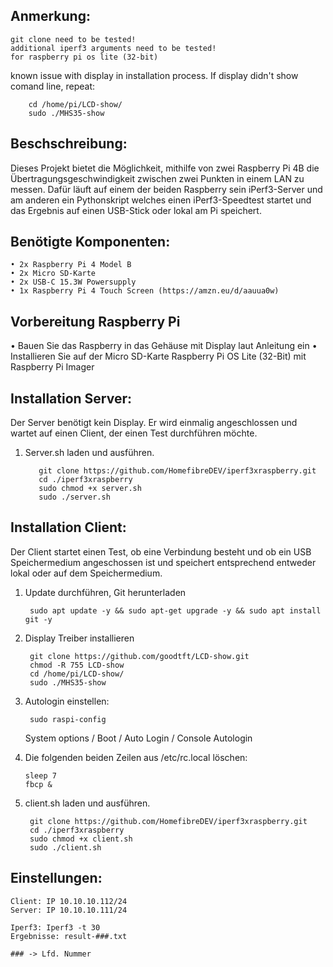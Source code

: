 ## Anmerkung: ##
    git clone need to be tested!
    additional iperf3 arguments need to be tested!
    for raspberry pi os lite (32-bit)
   
known issue with display in installation process. If display didn't show comand line, repeat:

        cd /home/pi/LCD-show/
        sudo ./MHS35-show

## Beschschreibung: ##
  Dieses Projekt bietet die Möglichkeit, mithilfe von zwei Raspberry Pi 4B die Übertragungsgeschwindigkeit zwischen zwei Punkten in einem LAN zu messen.
  Dafür läuft auf einem der beiden Raspberry sein iPerf3-Server und am anderen ein Pythonskript welches einen iPerf3-Speedtest startet und das Ergebnis auf einen USB-Stick oder lokal am Pi speichert.

## Benötigte Komponenten: ##

    • 2x Raspberry Pi 4 Model B
    • 2x Micro SD-Karte
    • 2x USB-C 15.3W Powersupply
    • 1x Raspberry Pi 4 Touch Screen (https://amzn.eu/d/aauua0w)

## Vorbereitung Raspberry Pi ##

  • Bauen Sie das Raspberry in das Gehäuse mit Display laut Anleitung ein
  • Installieren Sie auf der Micro SD-Karte Raspberry Pi OS Lite (32-Bit) mit Raspberry Pi Imager


## Installation Server: ##
Der Server benötigt kein Display. Er wird einmalig angeschlossen und wartet auf einen Client, der einen Test durchführen möchte.
    
1) Server.sh laden und ausführen.
   
          git clone https://github.com/HomefibreDEV/iperf3xraspberry.git
          cd ./iperf3xraspberry
          sudo chmod +x server.sh
          sudo ./server.sh


## Installation Client: ##    
Der Client startet einen Test, ob eine Verbindung besteht und ob ein USB Speichermedium angeschossen ist und speichert entsprechend entweder lokal oder auf dem Speichermedium.

1) Update durchführen, Git herunterladen
   
        sudo apt update -y && sudo apt-get upgrade -y && sudo apt install git -y

2) Display Treiber installieren

        git clone https://github.com/goodtft/LCD-show.git
        chmod -R 755 LCD-show
        cd /home/pi/LCD-show/
        sudo ./MHS35-show

3) Autologin einstellen:
  
        sudo raspi-config

   System options / Boot / Auto Login / Console Autologin

4) Die folgenden beiden Zeilen aus /etc/rc.local löschen:
       
       sleep 7
       fbcp &
      
5) client.sh laden und ausführen.
       
        git clone https://github.com/HomefibreDEV/iperf3xraspberry.git
        cd ./iperf3xraspberry 
        sudo chmod +x client.sh
        sudo ./client.sh


## Einstellungen: ##

    Client: IP 10.10.10.112/24
    Server: IP 10.10.10.111/24

    Iperf3: Iperf3 -t 30
    Ergebnisse: result-###.txt
    
    ### -> Lfd. Nummer





